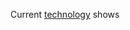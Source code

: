 Current [technology](https://www.youtube.com/watch?v=OewQiHHexhE) shows 
<!--stackedit_data:
eyJoaXN0b3J5IjpbLTYwOTY0OTY2MV19
-->